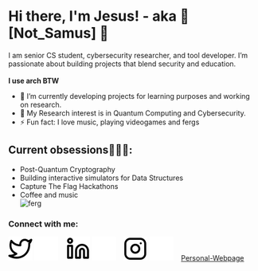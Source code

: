 # Hi there, I'm Jesus! - aka 👋[Not_Samus] 👋 
I am senior CS student, cybersecurity researcher, and tool developer. I’m passionate about building projects that blend security and education.
<br>
<br>
**I use arch BTW**
- 🌱 I’m currently developing projects for learning purposes and working on research.
- 🔬 My Research interest is in Quantum Computing and Cybersecurity.
- ⚡ Fun fact: I love music, playing videogames and fergs
## Current obsessions🫠🤌🏻:
- Post-Quantum Cryptography
- Building interactive simulators for Data Structures
- Capture The Flag Hackathons
- Coffee and music
  <br />
![ferg](https://i.imgur.com/iwzGQ7q.gif)
### Connect with me:

[![website](./img/twitter-light.svg)](https://twitter.com/Not_Samus#gh-light-mode-only)
[![website](./img/twitter-dark.svg)](https://twitter.com/Not_Samus#gh-dark-mode-only)
&nbsp;&nbsp;
[![website](./img/linkedin-light.svg)](https://www.linkedin.com/in/jlopez126/#gh-light-mode-only)
[![website](./img/linkedin-dark.svg)](https://www.linkedin.com/in/jlopez126/#gh-dark-mode-only)
&nbsp;&nbsp;
[![website](./img/instagram-light.svg)](https://www.instagram.com/die_auserwahlten/#gh-light-mode-only)
[![website](./img/instagram-dark.svg)](https://www.instagram.com/die_auserwahlten/#gh-dark-mode-only)
&nbsp;&nbsp;
[Personal-Webpage](https://notsamus.com)

[twitter]: https://twitter.com/Not_Samus
[instagram]: https://www.instagram.com/die_auserwahlten/
[linkedin]: https://www.linkedin.com/in/jlopez126/
